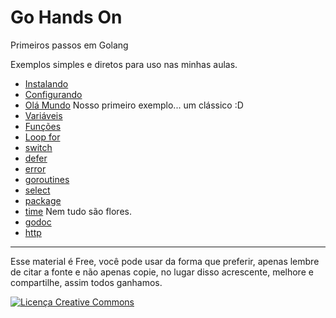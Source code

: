# Go Hands On

Primeiros passos em Golang

Exemplos simples e diretos para uso nas minhas aulas.

- [Instalando](instalando.md)
- [Configurando](configurando.md)
- [Olá Mundo](ola_mundo.md) Nosso primeiro exemplo... um clássico :D
- [Variáveis](variaveis.md)
- [Funções](funcoes.md)
- [Loop for](for.md)
- [switch](switch.md)
- [defer](defer.md)
- [error](error.md)
- [goroutines](goroutines.md)
- [select](select.md)
- [package](package.md)
- [time](time.md) Nem tudo são flores.
- [godoc](godoc.md)
- [http](http.md)

---

Esse material é Free, você pode usar da forma que preferir, apenas lembre de citar a fonte e não apenas copie, no lugar disso acrescente, melhore e compartilhe, assim todos ganhamos.

<a rel="license" href="http://creativecommons.org/licenses/by-sa/4.0/"><img alt="Licença Creative Commons" style="border-width:0" src="https://i.creativecommons.org/l/by-sa/4.0/88x31.png" /></a>
